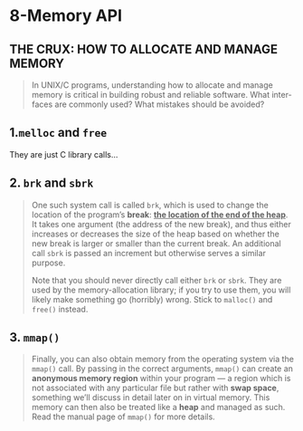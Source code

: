 # 8-Memory API

## **THE CRUX: HOW TO ALLOCATE AND MANAGE MEMORY**

> In UNIX/C programs, understanding how to allocate and manage
> memory is critical in building robust and reliable software. What inter-
> faces are commonly used? What mistakes should be avoided?

## 1.`melloc` and `free`

They are just C library calls...

## 2. `brk` and `sbrk`

>   One such system call is called `brk`, which is used to change the location of the program’s **break**: **<u>the location of the end of the heap</u>**. It takes one argument (the address of the new break), and thus either increases or decreases the size of the heap based on whether the new break is larger or smaller than the current break. An additional call `sbrk` is passed an increment but otherwise serves a similar purpose.
>
>   Note that you should never directly call either `brk` or `sbrk`. They are used by the memory-allocation library; if you try to use them, you will likely make something go (horribly) wrong. Stick to `malloc()` and `free()` instead.

## 3. `mmap()`

>   Finally, you can also obtain memory from the operating system via the `mmap()` call. By passing in the correct arguments, `mmap()` can create an **anonymous memory region** within your program — a region which is not associated with any particular file but rather with **swap space**, something we’ll discuss in detail later on in virtual memory. This memory can then also be treated like a **heap** and managed as such. Read the manual page of `mmap()` for more details.

